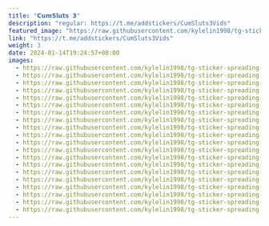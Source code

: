 ```yaml
---
title: "𝗖𝘂𝗺𝗦𝗹𝘂𝘁𝘀 𝟯"
description: "regular: https://t.me/addstickers/CumSluts3Vids"
featured_image: "https://raw.githubusercontent.com/kylelin1998/tg-sticker-spreading-worldwide-images/main/img/988320d0-a1b3-4400-ab3a-fe98b1c336c0.jpg"
link: "https://t.me/addstickers/CumSluts3Vids"
weight: 3
date: 2024-01-14T19:24:57+08:00
images:
  - https://raw.githubusercontent.com/kylelin1998/tg-sticker-spreading-worldwide-images/main/img/988320d0-a1b3-4400-ab3a-fe98b1c336c0.jpg
  - https://raw.githubusercontent.com/kylelin1998/tg-sticker-spreading-worldwide-images/main/img/8b0b5d69-4fe5-45c8-a4b5-1b865ad52862.jpg
  - https://raw.githubusercontent.com/kylelin1998/tg-sticker-spreading-worldwide-images/main/img/9e82e402-ea3a-43d4-a4bd-e85d81ce46bb.jpg
  - https://raw.githubusercontent.com/kylelin1998/tg-sticker-spreading-worldwide-images/main/img/35708775-5454-43a1-9ef8-5b878500beed.jpg
  - https://raw.githubusercontent.com/kylelin1998/tg-sticker-spreading-worldwide-images/main/img/6a368fca-5535-4431-9512-d7edb05a6505.jpg
  - https://raw.githubusercontent.com/kylelin1998/tg-sticker-spreading-worldwide-images/main/img/8f11a470-301a-41e8-9d42-829738be6808.jpg
  - https://raw.githubusercontent.com/kylelin1998/tg-sticker-spreading-worldwide-images/main/img/270fe186-4ce6-4d9a-bbc2-8671510d6891.jpg
  - https://raw.githubusercontent.com/kylelin1998/tg-sticker-spreading-worldwide-images/main/img/46672eb5-83e4-4c2d-9e81-1c419442f8c6.jpg
  - https://raw.githubusercontent.com/kylelin1998/tg-sticker-spreading-worldwide-images/main/img/47ec22c5-0313-4420-bfaf-a96f8fc544e4.jpg
  - https://raw.githubusercontent.com/kylelin1998/tg-sticker-spreading-worldwide-images/main/img/b20a10bc-fe69-4fbb-ac63-21157ba0eb0b.jpg
  - https://raw.githubusercontent.com/kylelin1998/tg-sticker-spreading-worldwide-images/main/img/7f7c71ea-ba7b-4cd9-a90e-80678bdbae64.jpg
  - https://raw.githubusercontent.com/kylelin1998/tg-sticker-spreading-worldwide-images/main/img/69c05809-032f-456e-ad17-6e206752d5ea.jpg
  - https://raw.githubusercontent.com/kylelin1998/tg-sticker-spreading-worldwide-images/main/img/91a09c15-9ae1-47c0-b22f-7b74cbe5b5d7.jpg
  - https://raw.githubusercontent.com/kylelin1998/tg-sticker-spreading-worldwide-images/main/img/30c58797-a63a-483e-848b-8c206991fafb.jpg
  - https://raw.githubusercontent.com/kylelin1998/tg-sticker-spreading-worldwide-images/main/img/ab4e2847-15fe-47e0-889a-51372078ac81.jpg
  - https://raw.githubusercontent.com/kylelin1998/tg-sticker-spreading-worldwide-images/main/img/2ac88132-cb67-48a3-9f79-62345afcb0d1.jpg
  - https://raw.githubusercontent.com/kylelin1998/tg-sticker-spreading-worldwide-images/main/img/b6af9e49-ff2a-42cf-bd5b-c22268400834.jpg
  - https://raw.githubusercontent.com/kylelin1998/tg-sticker-spreading-worldwide-images/main/img/d852e3a9-fd6d-4de8-85db-2a575061e0b1.jpg
  - https://raw.githubusercontent.com/kylelin1998/tg-sticker-spreading-worldwide-images/main/img/fe444424-92b4-4fab-85dc-c6c670248f68.jpg
  - https://raw.githubusercontent.com/kylelin1998/tg-sticker-spreading-worldwide-images/main/img/41e9a6ed-4183-4fc1-b997-8230dc19bdc5.jpg
---
```

